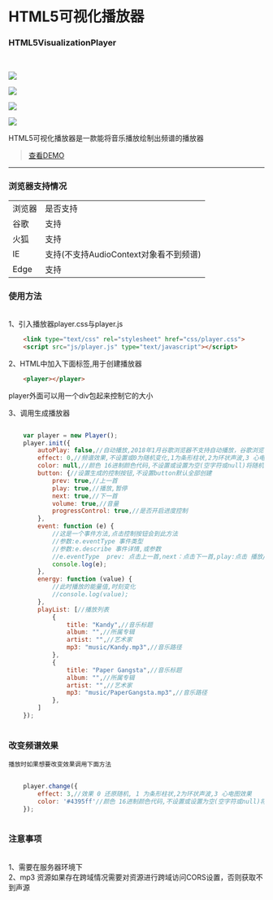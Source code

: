 # HTML5可视化播放器
### HTML5VisualizationPlayer
<br>

![](https://poppinrubo.github.io/HTML5VisualizationPlayer/images/1.gif)

![](https://poppinrubo.github.io/HTML5VisualizationPlayer/images/2.gif)

![](https://poppinrubo.github.io/HTML5VisualizationPlayer/images/3.gif)

![](https://poppinrubo.github.io/HTML5VisualizationPlayer/images/demo.png)

HTML5可视化播放器是一款能将音乐播放绘制出频谱的播放器  
> [查看DEMO](https://www.hiphopbl.com/radio/ "街舞部落,街舞音乐电台")  

<hr>

### 浏览器支持情况
<table>
    <tr>
        <td>浏览器</td>
        <td>是否支持</td>
    </tr>
    <tr>
        <td>谷歌</td>
        <td>支持</td>
    </tr>
    <tr>
        <td>火狐</td>
        <td>支持</td>
    </tr>
    <tr>
        <td>IE</td>
        <td>支持(不支持AudioContext对象看不到频谱)</td>
    </tr>
    <tr>
        <td>Edge</td>
        <td>支持</td>
    </tr>
</table>
    
### 使用方法

<br>
1、引入播放器player.css与player.js

``` html
    <link type="text/css" rel="stylesheet" href="css/player.css">
    <script src="js/player.js" type="text/javascript"></script>    
```
2、HTML中加入下面标签,用于创建播放器

``` html
    <player></player>   
```
player外面可以用一个div包起来控制它的大小

3、调用生成播放器

``` javascript

    var player = new Player();
    player.init({
        autoPlay: false,//自动播放,2018年1月谷歌浏览器不支持自动播放，谷歌浏览器设置true不能自动播放
        effect: 0,//频谱效果,不设置或0为随机变化,1为条形柱状,2为环状声波,3 心电图效果
        color: null,//颜色 16进制颜色代码,不设置或设置为空(空字符或null)将随机使用默认颜色
        button: {//设置生成的控制按钮,不设置button默认全部创建
            prev: true,//上一首
            play: true,//播放,暂停
            next: true,//下一首
            volume: true,//音量
            progressControl: true,//是否开启进度控制
        },
        event: function (e) {
            //这是一个事件方法,点击控制按钮会到此方法
            //参数:e.eventType 事件类型
            //参数:e.describe 事件详情,或参数
            //e.eventType  prev: 点击上一首,next：点击下一首,play:点击 播放/暂停
            console.log(e);
        },
        energy: function (value) {
            //此时播放的能量值,时刻变化
            //console.log(value);
        },
        playList: [//播放列表
            {
                title: "Kandy",//音乐标题
                album: "",//所属专辑
                artist: "",//艺术家
                mp3: "music/Kandy.mp3",//音乐路径
            },
            {
                title: "Paper Gangsta",//音乐标题
                album: "",//所属专辑
                artist: "",//艺术家
                mp3: "music/PaperGangsta.mp3",//音乐路径
            },
        ]
    });
    
```

### 改变频谱效果
    播放时如果想要改变效果调用下面方法
    
``` javascript
    
    player.change({
        effect: 3,//效果 0 还原随机, 1 为条形柱状,2为环状声波,3 心电图效果
        color: '#4395ff'//颜色 16进制颜色代码,不设置或设置为空(空字符或null)将随机使用默认颜色
    });
        
```

### 注意事项
<br>
    1、需要在服务器环境下
<br>
    2、mp3 资源如果存在跨域情况需要对资源进行跨域访问CORS设置，否则获取不到声源
